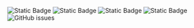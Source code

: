 ![Static Badge](https://img.shields.io/badge/blacklists-60-000000) ![Static Badge](https://img.shields.io/badge/blacklisted-2700126-cc0000) ![Static Badge](https://img.shields.io/badge/whitelisted-2245-00CC00) ![Static Badge](https://img.shields.io/badge/streaming_blacklist-28107-000000) ![GitHub issues](https://img.shields.io/github/issues/fabriziosalmi/blacklists)
